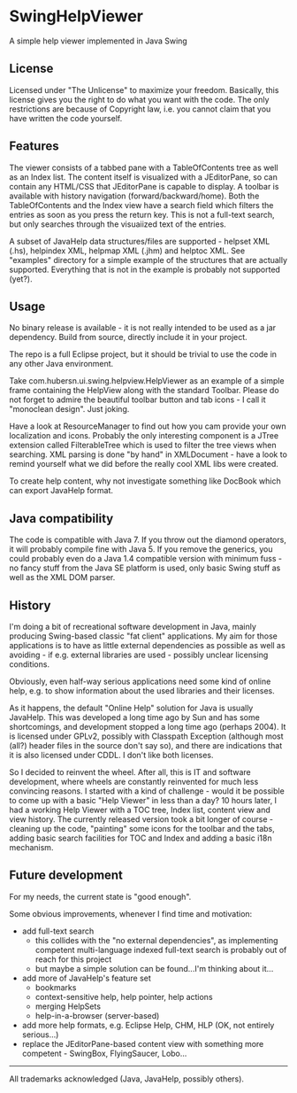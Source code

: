 # SwingHelpViewer
A simple help viewer implemented in Java Swing

## License
Licensed under "The Unlicense" to maximize your freedom. Basically, this license gives you the right to do what you want with the code. The only restrictions are because of Copyright law, i.e. you cannot claim that you have written the code yourself.

## Features
The viewer consists of a tabbed pane with a TableOfContents tree as well as an Index list. The content itself is visualized with a JEditorPane, so can contain any HTML/CSS that JEditorPane is capable to display. A toolbar is available with history navigation (forward/backward/home). Both the TableOfContents and the Index view have a search field which filters the entries as soon as you press the return key. This is not a full-text search, but only searches through the visuaiized text of the entries.

A subset of JavaHelp data structures/files are supported - helpset XML (.hs), helpindex XML, helpmap XML (.jhm) and helptoc XML. See "examples" directory for a simple example of the structures that are actually supported. Everything that is not in the example is probably not supported (yet?).

## Usage
No binary release is available - it is not really intended to be used as a jar dependency. Build from source, directly include it in your project.

The repo is a full Eclipse project, but it should be trivial to use the code in any other Java environment.

Take com.hubersn.ui.swing.helpview.HelpViewer as an example of a simple frame containing the HelpView along with the standard Toolbar. Please do not forget to admire the beautiful toolbar button and tab icons - I call it "monoclean design". Just joking.

Have a look at ResourceManager to find out how you cam provide your own localization and icons. Probably the only interesting component is a JTree extension called FilterableTree which is used to filter the tree views when searching. XML parsing is done "by hand" in XMLDocument - have a look to remind yourself what we did before the really cool XML libs were created.

To create help content, why not investigate something like DocBook which can export JavaHelp format.

## Java compatibility
The code is compatible with Java 7. If you throw out the diamond operators, it will probably compile fine with Java 5. If you remove the generics, you could probably even do a Java 1.4 compatible version with minimum fuss - no fancy stuff from the Java SE platform is used, only basic Swing stuff as well as the XML DOM parser.

## History
I'm doing a bit of recreational software development in Java, mainly producing Swing-based classic "fat client" applications. My aim for those applications is to have as little external dependencies as possible as well as avoiding - if e.g. external libraries are used - possibly unclear licensing conditions.

Obviously, even half-way serious applications need some kind of online help, e.g. to show information about the used libraries and their licenses.

As it happens, the default "Online Help" solution for Java is usually JavaHelp. This was developed a long time ago by Sun and has some shortcomings, and development stopped a long time ago (perhaps 2004). It is licensed under GPLv2, possibly with Classpath Exception (although most (all?) header files in the source don't say so), and there are indications that it is also licensed under CDDL. I don't like both licenses.

So I decided to reinvent the wheel. After all, this is IT and software development, where wheels are constantly reinvented for much less convincing reasons. I started with a kind of challenge - would it be possible to come up with a basic "Help Viewer" in less than a day? 10 hours later, I had a working Help Viewer with a TOC tree, Index list, content view and view history. The currently released version took a bit longer of course - cleaning up the code, "painting" some icons for the toolbar and the tabs, adding basic search facilities for TOC and Index and adding a basic i18n mechanism.

## Future development
For my needs, the current state is "good enough".

Some obvious improvements, whenever I find time and motivation:
- add full-text search
    - this collides with the "no external dependencies", as implementing competent multi-language indexed full-text search is probably out of reach for this project
    - but maybe a simple solution can be found...I'm thinking about it...
- add more of JavaHelp's feature set
    - bookmarks
    - context-sensitive help, help pointer, help actions
    - merging HelpSets
    - help-in-a-browser (server-based)
- add more help formats, e.g. Eclipse Help, CHM, HLP (OK, not entirely serious...)
- replace the JEditorPane-based content view with something more competent - SwingBox, FlyingSaucer, Lobo...

___
All trademarks acknowledged (Java, JavaHelp, possibly others).